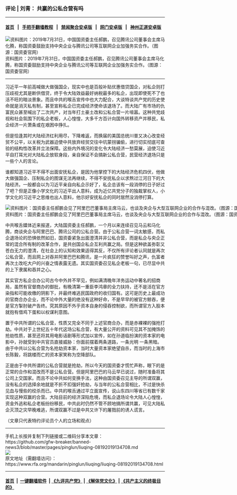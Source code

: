 ### 评论 | 刘青： 共赢的公私合营有吗
------------------------

#### [首页](https://github.com/gfw-breaker/banned-news3/blob/master/README.md) &nbsp;&nbsp;|&nbsp;&nbsp; [手把手翻墙教程](https://github.com/gfw-breaker/guides/wiki) &nbsp;&nbsp;|&nbsp;&nbsp; [禁闻聚合安卓版](https://github.com/gfw-breaker/bn-android) &nbsp;&nbsp;|&nbsp;&nbsp; [网门安卓版](https://github.com/oGate2/oGate) &nbsp;&nbsp;|&nbsp;&nbsp; [神州正道安卓版](https://github.com/SzzdOgate/update) 



<div id="headerimg">
 <img alt="资料图片：2019年7月31日，中国国资委主任郝鹏，召见腾讯公司董事会主席马化腾，称国资委鼓励支持中央企业与腾讯公司等互联网企业加强务实合作。（图源：国资委官网）" src="https://www.rfa.org/mandarin/pinglun/liuqing/liuqing-08192019134708.html/15650028980067763143788510124957.jpg/@@images/871fbee6-1dc5-4d77-8e68-b5bccae764e4.jpeg" title="资料图片：2019年7月31日，中国国资委主任郝鹏，召见腾讯公司董事会主席马化腾，称国资委鼓励支持中央企业与腾讯公司等互联网企业加强务实合作。（图源：国资委官网）"/>
 <div id="headerimgcontents">
  <div id="headerimgcaption">
   <span>
    资料图片：2019年7月31日，中国国资委主任郝鹏，召见腾讯公司董事会主席马化腾，称国资委鼓励支持中央企业与腾讯公司等互联网企业加强务实合作。（图源：国资委官网）
   </span>
   <!-- zoomattribute -->
  </div>
  <!-- headerimgcaption -->
 </div>
 <!-- headerimagecontents -->
</div>

<hr/>
<div id="storytext">
 <div>
  <div class="slot_header">
  </div>
 </div>
 <p>
  习近平一年前高喊做大做强国企，现实中也是百般补贴优惠借贷国企，对私企则打压歧视尤其是断供借贷，终于令大陆效益最好纳税最多的私企，出现即使死不了也活不旺的暗淡景象。而且中共的喉舌宣传中也大力配合，大谈特谈共产党的历史使命就是消灭私有制，甚至宣称私企已完成经济使命该退场了。而大陆广有市场的仇富民众甚至喊出了二次共产，对当年打土豪土改和公私合营一片喧嚣。这种共党歧视和社会氛围下的私企老板，人心惶惶，大多千方百计向国外转移资产并移民，私企经济一片萧条或在艰困中挣扎。
 </p>
 <p>
  但是恰逢其时大陆经济红利用尽，下降难返，而换届的美国总统川普又决心改变经贸不公平，以关税为武器迫使中共放弃经贸交往中坑蒙拐骗偷，进行切实彻底可查验的结构性改革并立法保障。这些内外境况的变化令大陆经济一愁莫展，迫使习近平自打耳光对大陆私企放软身段，亲自保证不会搞新公私合营，民营经济退场只是一些个人的言论。
 </p>
 <p>
  谁都知道习近平不得不出面安抚私企，是因为他掌控下的大陆经济危机四伏，他做大做强国企、压制私企的图谋无法再继续，不得不安抚私企以求熬过江河日下的大陆经济。一般都会以为习近平亲自向私企示好了，私企总该有一段消停的日子好过了吧？但是正像小学文化的习近平出人意料，成为近亿共党分子的独裁掌权人，小学文化的习近平之思维也出人意料，他示好安抚私企的同时居然没消停打算。
 </p>
 <p>
 </p>
 <p>
  <div class="image-inline captioned" style="width:862px;">
   <div style="width:862px;">
    <img alt="资料图片：国资委主任郝鹏会见了阿里巴巴董事局主席马云，也谈及央企与大型互联网企业的合作与混改。（图源：国资委官网）" src="https://www.rfa.org/mandarin/pinglun/liuqing/liuqing-08192019134708.html/C1A847F4A59B643E9B579D0.jpeg.jpg" title="资料图片：国资委主任郝鹏会见了阿里巴巴董事局主席马云，也谈及央企与大型互联网企业的合作与混改。（图源：国资委官网）"/>
   </div>
   <div class="image-caption">
    <span style="width:862px;">
     资料图片：国资委主任郝鹏会见了阿里巴巴董事局主席马云，也谈及央企与大型互联网企业的合作与混改。（图源：国资委官网）
    </span>
    <span class="copyright">
    </span>
   </div>
  </div>
 </p>
 <p>
  中共喉舌媒体近来报道，大陆国资委主任郝鹏，一个月以来连续召见马云和马化腾，商谈央企与阿里巴巴、腾讯公司的公私合营。由于公私合营一词太敏感，而私企退场论的恐惧依然如旧，国资委紧急出面澄清并非公私合营，而是私企与央企正常的混合所有制的改革合作，是共创国企私企互利共赢之局。但是这种欲盖弥彰又苍白无力的澄清，在社会上的认知和效果适得其反，不仅所有评论者认同就是再次公私合营，而且网上对吞并阿里巴巴和腾讯，是一片疯狂的赞誉叫好之声，仇富者再次土改吃大户的兴奋之情表露无遗。其实国资委召见私企老板一句，已尽显中共的上下隶属和吞并之心。
 </p>
 <p>
  其实官方私企合办公司古今中外并不罕见，例如满清晚年洋务运动中著名的招商局，虽然有官督商办的御批，有晚清第一重臣李鸿章的全力扶持，还不是活在官方染指和可能收缴的阴影下，并最终难逃民国政府的收归国有。这可是历史上最成功的官商合办企业，而不论中外大量的绝没有这种好命，不是早早的被官方鲸吞，便是官方掣肘破产告终。究其原因不外乎资本自身的侵吞控制欲，而所谓官方入股本就抱有借鸡下蛋和以权谋利意图。
 </p>
 <p>
  置于中共所谓的公私合营，性质又完全不同于上述官商合办，而是赤裸裸的强抢打劫。中共对于上世纪五十年代这场公私合营，有大量公开的资料可见其不加掩饰的抢劫性质，甚至还将其用电影话剧等形式加以宣传，如在孙道临扮演的资本家的电影中，孙就受到中共官员直接威胁：你面前摆着两条道路，一条光明 一条黑暗。由于中共以公私合营为名抢劫资本家，当时大量资本家绝望自杀，而当时的上海市长陈毅，将跳楼而亡的资本家笑称为空降部队。
 </p>
 <p>
  正是由于中共所谓的公私合营就是抢劫，所以今天的国资委才慌忙声称，眼下的是正常的合作和混改而不是公私合营。但是阿里巴巴的马云早已说过，随时准备将其公司上交国家。而且不论中共如何变换手法，这种由国资委召见主导的所谓双赢，没有私企的选择余地就是不折不扣强奸抢劫，与当年的公私合营相比，不过是快杀见血与慢些的绞杀而已。中共的喉舌通过平立面宣传，说山东四川等省已有数千家实现这种双赢的合营。大陆目前的经济深陷危境，而私企退场论令大陆人心惶惶，资金外逃和私企老板纷纷移民，中共此时仍然不管不顾地搞所谓共赢，可见大陆私企灭顶之灾早晚难逃，所谓双赢不过是中共又许下的屠戮前的诱人谎言。
 </p>
 <p>
 </p>
 <p>
  （文章只代表特约评论员个人的立场和观点）
 </p>
</div>

<hr/>
手机上长按并复制下列链接或二维码分享本文章：<br/>
https://github.com/gfw-breaker/banned-news3/blob/master/pages/pinglun/liuqing-08192019134708.md <br/>
<a href='https://github.com/gfw-breaker/banned-news3/blob/master/pages/pinglun/liuqing-08192019134708.md'><img src='https://github.com/gfw-breaker/banned-news3/blob/master/pages/pinglun/liuqing-08192019134708.md.png'/></a> <br/>
原文地址（需翻墙访问）：https://www.rfa.org/mandarin/pinglun/liuqing/liuqing-08192019134708.html


------------------------
#### [首页](https://github.com/gfw-breaker/banned-news3/blob/master/README.md) &nbsp;|&nbsp; [一键翻墙软件](https://github.com/gfw-breaker/nogfw/blob/master/README.md) &nbsp;| [《九评共产党》](https://github.com/gfw-breaker/9ping.md/blob/master/README.md#九评之一评共产党是什么) | [《解体党文化》](https://github.com/gfw-breaker/jtdwh.md/blob/master/README.md) | [《共产主义的终极目的》](https://github.com/gfw-breaker/gczydzjmd.md/blob/master/README.md)

